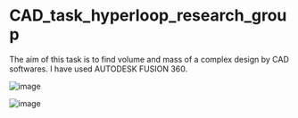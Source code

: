 # CAD_task_hyperloop_research_group

The aim of this task is to find volume and mass of a complex design by CAD softwares. I have used AUTODESK FUSION 360.

![image](https://user-images.githubusercontent.com/63865577/147379902-b5c3abbc-4e3d-474a-9eef-6a9622abb6d8.png)

![image](https://user-images.githubusercontent.com/63865577/147379904-d6686ef5-5e85-4735-8b1b-1a38ee63d6fb.png)
